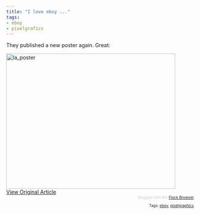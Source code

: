 ```yaml
---
title: "I love eboy ..."
tags: 
- eboy
- pixelgrafics
---
```


They published a new poster again. Great:
<div>

<img class="alignnone size-full wp-image-1609" src="http://hello.eboy.com/eboy/wp-content/uploads/2008/05/la_poster.png" alt="la_poster" width="454" height="363" />

</div>
<a href="http://hello.eboy.com/eboy/2008/05/08/new-la-poster-now-available/">View Original Article</a>
<div class="flockcredit" style="text-align:right;color:#CCC;font-size:x-small;">Blogged with the <a title="Flock Browser" href="http://www.flock.com/blogged-with-flock" target="_new">Flock Browser</a></div>
<!-- technorati tags begin -->
<p style="font-size:10px;text-align:right;">Tags: <a rel="tag" href="http://technorati.com/tag/eboy">eboy</a>, <a rel="tag" href="http://technorati.com/tag/pixelgraphics">pixelgraphics</a></p>
<!-- technorati tags end -->